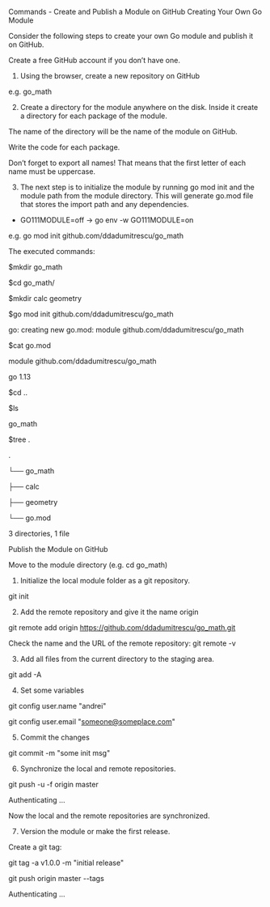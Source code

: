 Commands - Create and Publish a Module on GitHub
Creating Your Own Go Module


Consider the following steps to create your own Go module and publish it on GitHub.

Create a free GitHub account if you don’t have one.

1. Using the browser, create a new repository on GitHub

e.g. go_math



2. Create a directory for the module anywhere on the disk. Inside it create a directory for each package of the module.

The name of the directory will be the name of the module on GitHub.

Write the code for each package.

Don’t forget to export all names! That means that the first letter of each name must be uppercase.



3. The next step is to initialize the module by running go mod init and the module path from the module directory. This will generate go.mod file that stores the import path and any dependencies.
* GO111MODULE=off -> go env -w GO111MODULE=on

e.g. go mod init github.com/ddadumitrescu/go_math



The executed commands:

$mkdir go_math

$cd go_math/

$mkdir calc geometry

$go mod init github.com/ddadumitrescu/go_math

go: creating new go.mod: module github.com/ddadumitrescu/go_math

$cat go.mod

module github.com/ddadumitrescu/go_math



go 1.13

$cd ..

$ls

go_math

$tree .

.

└── go_math

├── calc

├── geometry

└── go.mod



3 directories, 1 file



Publish the Module on GitHub


Move to the module directory (e.g. cd go_math)

1. Initialize the local module folder as a git repository.

git init

2. Add the remote repository and give it the name origin

git remote add origin https://github.com/ddadumitrescu/go_math.git

Check the name and the URL of the remote repository: git remote -v

3. Add all files from the current directory to the staging area.

git add -A

4. Set some variables

git config user.name "andrei"

git config user.email "someone@someplace.com"

5. Commit the changes

git commit -m "some init msg"

6. Synchronize the local and remote repositories.

git push -u -f origin master

Authenticating …

Now the local and the remote repositories are synchronized.

7. Version the module or make the first release.

Create a git tag:

git tag -a v1.0.0 -m "initial release"

git push origin master --tags

Authenticating ...